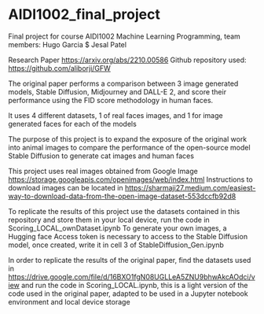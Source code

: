 # AIDI1002_final_project
Final project for course AIDI1002 Machine Learning Programming, team members: Hugo Garcia $ Jesal Patel

Research Paper 
https://arxiv.org/abs/2210.00586
Github repository used: https://github.com/aliborji/GFW


The original paper performs a comparison between 3 image generated models, Stable Diffusion, Midjourney and DALL-E 2, and score their performance using the FID score methodology in human faces.

It uses 4 different datasets, 1 of real faces images, and 1 for image generated faces for each of the models

The purpose of this project is to expand the exposure of the original work into animal images to compare the performance of the open-source model Stable Diffusion to generate cat images and human faces

This project uses real images obtained from Google Image https://storage.googleapis.com/openimages/web/index.html
Instructions to download images can be located in https://sharmaji27.medium.com/easiest-way-to-download-data-from-the-open-image-dataset-553dccfb92d8

To replicate the results of this project use the datasets contained in this repository and store them in your local device, run the code in Scoring_LOCAL_ownDataset.ipynb
To generate your own images, a Hugging face Access token is necessary to access to the Stable Diffusion model, once created, write it in cell 3 of StableDiffusion_Gen.ipynb

In order to replicate the results of the original paper, find the datasets used in https://drive.google.com/file/d/16BXO1fgN08UGLLeA5ZNU9bhwAkcAOdci/view
and run the code in Scoring_LOCAL.ipynb, this is a light version of the code used in the original paper, adapted to be used in a Jupyter notebook environment and local device storage
